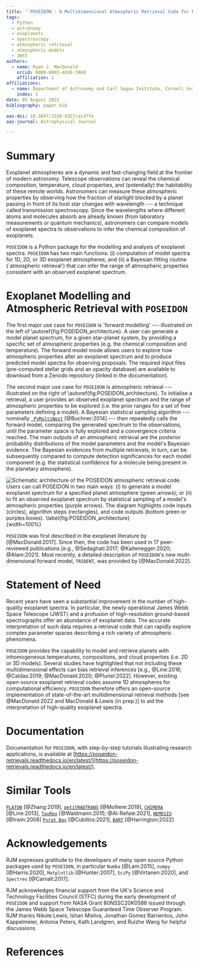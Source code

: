 ```yaml
---
title: '`POSEIDON`: A Multidimensional Atmospheric Retrieval Code for Exoplanet Spectra'
tags:
  - Python
  - astronomy
  - exoplanets
  - spectroscopy
  - atmospheric retrieval
  - atmospheric models
  - JWST
authors:
  - name: Ryan J. MacDonald
    orcid: 0000-0003-4816-3469
    affiliation: 1
affiliations:
  - name: Department of Astronomy and Carl Sagan Institute, Cornell University, 122 Sciences Drive, Ithaca, NY 14853, USA
    index: 1
date: 05 August 2022
bibliography: paper.bib

aas-doi: 10.3847/1538-4357/ac47fe
aas-journal: Astrophysical Journal

--- 
```


# Summary

Exoplanet atmospheres are a dynamic and fast-changing field at the frontier of modern astronomy. Telescope observations can reveal the chemical composition, temperature, cloud properties, and (potentially) the habitability of these remote worlds. Astronomers can measure these atmospheric properties by observing how the fraction of starlight blocked by a planet passing in front of its host star changes with wavelength --- a technique called transmission spectroscopy. Since the wavelengths where different atoms and molecules absorb are already known (from laboratory measurements or quantum mechanics), astronomers can compare models of exoplanet spectra to observations to infer the chemical composition of exoplanets.

`POSEIDON` is a Python package for the modelling and analysis of exoplanet spectra. `POSEIDON` has two main functions: (i) computation of model spectra for 1D, 2D, or 3D exoplanet atmospheres; and (ii) a Bayesian fitting routine (`atmospheric retrieval') that can infer the range of atmospheric properties consistent with an observed exoplanet spectrum.

# Exoplanet Modelling and Atmospheric Retrieval with `POSEIDON`

The first major use case for `POSEIDON` is 'forward modelling' --- illustrated on the left of \autoref{fig:POSEIDON_architecture}. A user can generate a model planet spectrum, for a given star-planet system, by providing a specific set of atmospheric properties (e.g. the chemical composition and temperature). The forward model mode allows users to explore how atmospheric properties alter an exoplanet spectrum and to produce predicted model spectra for observing proposals. The required input files (pre-computed stellar grids and an opacity database) are available to download from a Zenodo repository (linked in the documentation).

The second major use case for `POSEIDON` is atmospheric retrieval --- illustrated on the right of \autoref{fig:POSEIDON_architecture}. To initialise a retrieval, a user provides an observed exoplanet spectrum and the range of atmospheric properties to be explored (i.e. the prior ranges for a set of free parameters defining a model). A Bayesian statistical sampling algorithm --- nominally [` PyMultiNest`](https://github.com/JohannesBuchner/PyMultiNest) [@Buchner:2014] --- then repeatedly calls the forward model, comparing the generated spectrum to the observations, until the parameter space is fully explored and a convergence criteria reached. The main outputs of an atmospheric retrieval are the posterior probability distributions of the model parameters and the model's Bayesian evidence. The Bayesian evidences from multiple retrievals, in turn, can be subsequently compared to compute detection significances for each model component (e.g. the statistical confidence for a molecule being present in the planetary atmosphere).

![Schematic architecture of the `POSEIDON` atmospheric retrieval code. Users can call `POSEIDON` in two main ways: (i) to generate a model exoplanet spectrum for a specified planet atmosphere (green arrows); or (ii) to fit an observed exoplanet spectrum by statistical sampling of a model's atmospheric properties (purple arrows). The diagram highlights code inputs (circles), algorithm steps (rectangles), and code outputs (bottom green or purples boxes). \label{fig:POSEIDON_architecture}](figures/POSEIDON_Architecture_2022){width=100%}

`POSEIDON` was first described in the exoplanet literature by [@MacDonald:2017]. Since then, the code has been used in 17 peer-reviewed publications [e.g., @Sedaghati:2017; @Kaltenegger:2020; @Alam:2021]. Most recently, a detailed description of `POSEIDON`'s new multi-dimensional forward model, `TRIDENT`, was provided by [@MacDonald:2022].

# Statement of Need

Recent years have seen a substantial improvement in the number of high-quality exoplanet spectra. In particular, the newly operational James Webb Space Telescope (JWST) and a profusion of high-resolution ground-based spectrographs offer an abundance of exoplanet data. The accurate interpretation of such data requires a retrieval code that can rapidly explore complex parameter spaces describing a rich variety of atmospheric phenomena.

`POSEIDON` provides the capability to model and retrieve planets with inhomogeneous temperatures, compositions, and cloud properties (i.e. 2D or 3D models). Several studies have highlighted that not including these multidimensional effects can bias retrieval inferences [e.g., @Line:2016;  @Caldas:2019; @MacDonald:2020; @Pluriel:2022]. However, existing open-source exoplanet retrieval codes assume 1D atmospheres for computational efficiency. `POSEIDON` therefore offers an open-source implementation of state-of-the-art multidimensional retrieval methods [see @MacDonald:2022 and MacDonald & Lewis (in prep.)] to aid the interpretation of high-quality exoplanet spectra.

# Documentation

Documentation for `POSEIDON`, with step-by-step tutorials illustrating research applications, is available at [https://poseidon-retrievals.readthedocs.io/en/latest/](https://poseidon-retrievals.readthedocs.io/en/latest/). 

# Similar Tools

[`PLATON`](https://github.com/ideasrule/platon) [@Zhang:2019], [`petitRADTRANS`](https://gitlab.com/mauricemolli/petitRADTRANS) [@Molliere:2019], [`CHIMERA`](https://github.com/mrline/CHIMERA) [@Line:2013], [`TauRex`](https://github.com/ucl-exoplanets/TauREx3_public) [@Waldmann:2015; @Al-Refaie:2021], [`NEMESIS`](https://github.com/nemesiscode/radtrancode) [@Irwin:2008] [`Pyrat Bay`](https://github.com/pcubillos/pyratbay) [@Cubillos:2021], [`BART`](https://github.com/exosports/BART) [@Harrington:2022]

# Acknowledgements

RJM expresses gratitude to the developers of many open source Python packages used by `POSEIDON`, in particular `Numba` [@Lam:2015], `numpy` [@Harris:2020], `Matplotlib` [@Hunter:2007], `SciPy` [@Virtanen:2020], and `Spectres` [@Carnall:2017].

RJM acknowledges financial support from the UK's Science and Technology Facilities Council (STFC) during the early development of `POSEIDON` and support from NASA Grant 80NSSC20K0586 issued through the James Webb Space Telescope Guaranteed Time Observer Program. RJM thanks Nikole Lewis, Ishan Mishra, Jonathan Gomez Barrientos, John Kappelmeier, Antonia Peters, Kath Landgren, and Ruizhe Wang for helpful discussions.

# References
